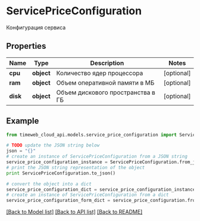 # ServicePriceConfiguration

Конфигурация сервиса

## Properties
Name | Type | Description | Notes
------------ | ------------- | ------------- | -------------
**cpu** | **object** | Количество ядер процессора | [optional] 
**ram** | **object** | Объем оперативной памяти в МБ | [optional] 
**disk** | **object** | Объем дискового пространства в ГБ | [optional] 

## Example

```python
from timeweb_cloud_api.models.service_price_configuration import ServicePriceConfiguration

# TODO update the JSON string below
json = "{}"
# create an instance of ServicePriceConfiguration from a JSON string
service_price_configuration_instance = ServicePriceConfiguration.from_json(json)
# print the JSON string representation of the object
print ServicePriceConfiguration.to_json()

# convert the object into a dict
service_price_configuration_dict = service_price_configuration_instance.to_dict()
# create an instance of ServicePriceConfiguration from a dict
service_price_configuration_form_dict = service_price_configuration.from_dict(service_price_configuration_dict)
```
[[Back to Model list]](../README.md#documentation-for-models) [[Back to API list]](../README.md#documentation-for-api-endpoints) [[Back to README]](../README.md)


